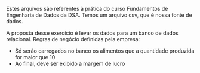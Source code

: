 Estes arquivos são referentes à prática do curso Fundamentos de Engenharia de Dados da DSA.
Temos um arquivo csv, que é nossa fonte de dados.

A proposta desse exercício é levar os dados para um banco de dados relacional.
Regras de negócio definidas pela empresa:
- Só serão carregados no banco os alimentos que a quantidade produzida for maior que 10
- Ao final, deve ser exibido a margem de lucro